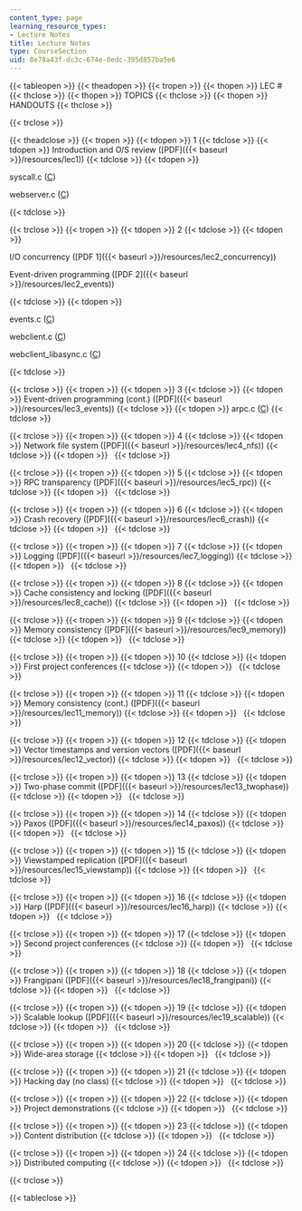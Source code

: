 ```yaml
---
content_type: page
learning_resource_types:
- Lecture Notes
title: Lecture Notes
type: CourseSection
uid: 8e78a43f-dc3c-674e-0edc-395d857ba5e6
---
```


{{< tableopen >}}
{{< theadopen >}}
{{< tropen >}}
{{< thopen >}}
LEC #
{{< thclose >}}
{{< thopen >}}
TOPICS
{{< thclose >}}
{{< thopen >}}
HANDOUTS
{{< thclose >}}

{{< trclose >}}

{{< theadclose >}}
{{< tropen >}}
{{< tdopen >}}
1
{{< tdclose >}}
{{< tdopen >}}
Introduction and O/S review ([PDF]({{< baseurl >}}/resources/lec1))
{{< tdclose >}}
{{< tdopen >}}


syscall.c ([C](/courses/electrical-engineering-and-computer-science/6-824-distributed-computer-systems-engineering-spring-2006/lecture-notes/syscall.c))

webserver.c ([C](/courses/electrical-engineering-and-computer-science/6-824-distributed-computer-systems-engineering-spring-2006/lecture-notes/webserver.c))


{{< tdclose >}}

{{< trclose >}}
{{< tropen >}}
{{< tdopen >}}
2
{{< tdclose >}}
{{< tdopen >}}


I/O concurrency ([PDF 1]({{< baseurl >}}/resources/lec2_concurrency))

Event-driven programming ([PDF 2]({{< baseurl >}}/resources/lec2_events))


{{< tdclose >}}
{{< tdopen >}}


events.c ([C](/courses/electrical-engineering-and-computer-science/6-824-distributed-computer-systems-engineering-spring-2006/lecture-notes/events.c))

webclient.c ([C](/courses/electrical-engineering-and-computer-science/6-824-distributed-computer-systems-engineering-spring-2006/lecture-notes/webclient.c))

webclient\_libasync.c ([C](/courses/electrical-engineering-and-computer-science/6-824-distributed-computer-systems-engineering-spring-2006/lecture-notes/webclient_libasync.c))


{{< tdclose >}}

{{< trclose >}}
{{< tropen >}}
{{< tdopen >}}
3
{{< tdclose >}}
{{< tdopen >}}
Event-driven programming (cont.) ([PDF]({{< baseurl >}}/resources/lec3_events))
{{< tdclose >}}
{{< tdopen >}}
arpc.c ([C](/courses/electrical-engineering-and-computer-science/6-824-distributed-computer-systems-engineering-spring-2006/lecture-notes/arpc.c))
{{< tdclose >}}

{{< trclose >}}
{{< tropen >}}
{{< tdopen >}}
4
{{< tdclose >}}
{{< tdopen >}}
Network file system ([PDF]({{< baseurl >}}/resources/lec4_nfs))
{{< tdclose >}}
{{< tdopen >}}
 
{{< tdclose >}}

{{< trclose >}}
{{< tropen >}}
{{< tdopen >}}
5
{{< tdclose >}}
{{< tdopen >}}
RPC transparency ([PDF]({{< baseurl >}}/resources/lec5_rpc))
{{< tdclose >}}
{{< tdopen >}}
 
{{< tdclose >}}

{{< trclose >}}
{{< tropen >}}
{{< tdopen >}}
6
{{< tdclose >}}
{{< tdopen >}}
Crash recovery ([PDF]({{< baseurl >}}/resources/lec6_crash))
{{< tdclose >}}
{{< tdopen >}}
 
{{< tdclose >}}

{{< trclose >}}
{{< tropen >}}
{{< tdopen >}}
7
{{< tdclose >}}
{{< tdopen >}}
Logging ([PDF]({{< baseurl >}}/resources/lec7_logging))
{{< tdclose >}}
{{< tdopen >}}
 
{{< tdclose >}}

{{< trclose >}}
{{< tropen >}}
{{< tdopen >}}
8
{{< tdclose >}}
{{< tdopen >}}
Cache consistency and locking ([PDF]({{< baseurl >}}/resources/lec8_cache))
{{< tdclose >}}
{{< tdopen >}}
 
{{< tdclose >}}

{{< trclose >}}
{{< tropen >}}
{{< tdopen >}}
9
{{< tdclose >}}
{{< tdopen >}}
Memory consistency ([PDF]({{< baseurl >}}/resources/lec9_memory))
{{< tdclose >}}
{{< tdopen >}}
 
{{< tdclose >}}

{{< trclose >}}
{{< tropen >}}
{{< tdopen >}}
10
{{< tdclose >}}
{{< tdopen >}}
First project conferences
{{< tdclose >}}
{{< tdopen >}}
 
{{< tdclose >}}

{{< trclose >}}
{{< tropen >}}
{{< tdopen >}}
11
{{< tdclose >}}
{{< tdopen >}}
Memory consistency (cont.) ([PDF]({{< baseurl >}}/resources/lec11_memory))
{{< tdclose >}}
{{< tdopen >}}
 
{{< tdclose >}}

{{< trclose >}}
{{< tropen >}}
{{< tdopen >}}
12
{{< tdclose >}}
{{< tdopen >}}
Vector timestamps and version vectors ([PDF]({{< baseurl >}}/resources/lec12_vector))
{{< tdclose >}}
{{< tdopen >}}
 
{{< tdclose >}}

{{< trclose >}}
{{< tropen >}}
{{< tdopen >}}
13
{{< tdclose >}}
{{< tdopen >}}
Two-phase commit ([PDF]({{< baseurl >}}/resources/lec13_twophase))
{{< tdclose >}}
{{< tdopen >}}
 
{{< tdclose >}}

{{< trclose >}}
{{< tropen >}}
{{< tdopen >}}
14
{{< tdclose >}}
{{< tdopen >}}
Paxos ([PDF]({{< baseurl >}}/resources/lec14_paxos))
{{< tdclose >}}
{{< tdopen >}}
 
{{< tdclose >}}

{{< trclose >}}
{{< tropen >}}
{{< tdopen >}}
15
{{< tdclose >}}
{{< tdopen >}}
Viewstamped replication ([PDF]({{< baseurl >}}/resources/lec15_viewstamp))
{{< tdclose >}}
{{< tdopen >}}
 
{{< tdclose >}}

{{< trclose >}}
{{< tropen >}}
{{< tdopen >}}
16
{{< tdclose >}}
{{< tdopen >}}
Harp ([PDF]({{< baseurl >}}/resources/lec16_harp))
{{< tdclose >}}
{{< tdopen >}}
 
{{< tdclose >}}

{{< trclose >}}
{{< tropen >}}
{{< tdopen >}}
17
{{< tdclose >}}
{{< tdopen >}}
Second project conferences
{{< tdclose >}}
{{< tdopen >}}
 
{{< tdclose >}}

{{< trclose >}}
{{< tropen >}}
{{< tdopen >}}
18
{{< tdclose >}}
{{< tdopen >}}
Frangipani ([PDF]({{< baseurl >}}/resources/lec18_frangipani))
{{< tdclose >}}
{{< tdopen >}}
 
{{< tdclose >}}

{{< trclose >}}
{{< tropen >}}
{{< tdopen >}}
19
{{< tdclose >}}
{{< tdopen >}}
Scalable lookup ([PDF]({{< baseurl >}}/resources/lec19_scalable))
{{< tdclose >}}
{{< tdopen >}}
 
{{< tdclose >}}

{{< trclose >}}
{{< tropen >}}
{{< tdopen >}}
20
{{< tdclose >}}
{{< tdopen >}}
Wide-area storage
{{< tdclose >}}
{{< tdopen >}}
 
{{< tdclose >}}

{{< trclose >}}
{{< tropen >}}
{{< tdopen >}}
21
{{< tdclose >}}
{{< tdopen >}}
Hacking day (no class)
{{< tdclose >}}
{{< tdopen >}}
 
{{< tdclose >}}

{{< trclose >}}
{{< tropen >}}
{{< tdopen >}}
22
{{< tdclose >}}
{{< tdopen >}}
Project demonstrations
{{< tdclose >}}
{{< tdopen >}}
 
{{< tdclose >}}

{{< trclose >}}
{{< tropen >}}
{{< tdopen >}}
23
{{< tdclose >}}
{{< tdopen >}}
Content distribution
{{< tdclose >}}
{{< tdopen >}}
 
{{< tdclose >}}

{{< trclose >}}
{{< tropen >}}
{{< tdopen >}}
24
{{< tdclose >}}
{{< tdopen >}}
Distributed computing
{{< tdclose >}}
{{< tdopen >}}
 
{{< tdclose >}}

{{< trclose >}}

{{< tableclose >}}